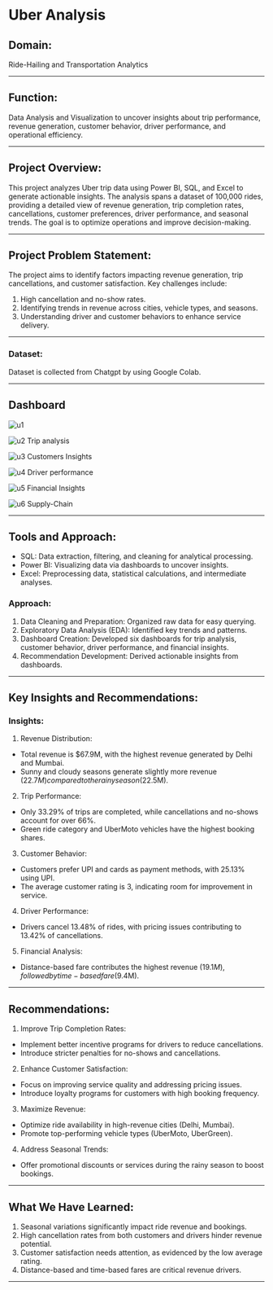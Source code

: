 #  Uber Analysis

## Domain:
Ride-Hailing and Transportation Analytics
________________________________________
## Function:
Data Analysis and Visualization to uncover insights about trip performance, revenue generation, customer behavior, driver performance, and operational efficiency.
________________________________________
## Project Overview:
This project analyzes Uber trip data using Power BI, SQL, and Excel to generate actionable insights. The analysis spans a dataset of 100,000 rides, providing a detailed view of revenue generation, trip completion rates, cancellations, customer preferences, driver performance, and seasonal trends. The goal is to optimize operations and improve decision-making.
________________________________________
## Project Problem Statement:
The project aims to identify factors impacting revenue generation, trip cancellations, and customer satisfaction. Key challenges include:
1.	High cancellation and no-show rates.
2.	Identifying trends in revenue across cities, vehicle types, and seasons.
3.	Understanding driver and customer behaviors to enhance service delivery.
________________________________________
### Dataset:
Dataset is collected from Chatgpt by using Google Colab.
________________________________________
## Dashboard

![u1](https://github.com/user-attachments/assets/575355b9-3d39-45af-a3f1-df65bb1b3cd3)

![u2 Trip analysis](https://github.com/user-attachments/assets/6c71b972-4e1b-4b1f-b2a9-9e5b8782a13c)

![u3 Customers Insights](https://github.com/user-attachments/assets/d137cec0-c52c-4dfa-b3f9-4571c6fc3421)

![u4 Driver performance](https://github.com/user-attachments/assets/4bb3275d-3301-43a7-b332-fc8afe7d94e2)

![u5 Financial Insights](https://github.com/user-attachments/assets/e4b72607-1afc-470b-8043-7c323ab5ebcf)


![u6 Supply-Chain](https://github.com/user-attachments/assets/584018d8-6daf-440e-9bf4-1cfff0e454ef)

________________________________________
## Tools and Approach:
-	SQL: Data extraction, filtering, and cleaning for analytical processing.
-	Power BI: Visualizing data via dashboards to uncover insights.
-	Excel: Preprocessing data, statistical calculations, and intermediate analyses.
### Approach:
1.	Data Cleaning and Preparation: Organized raw data for easy querying.
2.	Exploratory Data Analysis (EDA): Identified key trends and patterns.
3.	Dashboard Creation: Developed six dashboards for trip analysis, customer behavior, driver performance, and financial insights.
4.	Recommendation Development: Derived actionable insights from dashboards.
________________________________________
## Key Insights and Recommendations:
### Insights:
1.	Revenue Distribution:
-	Total revenue is $67.9M, with the highest revenue generated by Delhi and Mumbai.
-	Sunny and cloudy seasons generate slightly more revenue ($22.7M) compared to the rainy season ($22.5M).
2.	Trip Performance:
-	Only 33.29% of trips are completed, while cancellations and no-shows account for over 66%.
-	Green ride category and UberMoto vehicles have the highest booking shares.
3.	Customer Behavior:
-	Customers prefer UPI and cards as payment methods, with 25.13% using UPI.
-	The average customer rating is 3, indicating room for improvement in service.
4.	Driver Performance:
-	Drivers cancel 13.48% of rides, with pricing issues contributing to 13.42% of cancellations.
5.	Financial Analysis:
-	Distance-based fare contributes the highest revenue ($19.1M), followed by time-based fare ($9.4M).
________________________________________
## Recommendations:
1.	Improve Trip Completion Rates:
-	Implement better incentive programs for drivers to reduce cancellations.
-	Introduce stricter penalties for no-shows and cancellations.
2.	Enhance Customer Satisfaction:
-	Focus on improving service quality and addressing pricing issues.
-	Introduce loyalty programs for customers with high booking frequency.
3.	Maximize Revenue:
-	Optimize ride availability in high-revenue cities (Delhi, Mumbai).
-	Promote top-performing vehicle types (UberMoto, UberGreen).
4.	Address Seasonal Trends:
-	Offer promotional discounts or services during the rainy season to boost bookings.
________________________________________
## What We Have Learned:
1.	Seasonal variations significantly impact ride revenue and bookings.
2.	High cancellation rates from both customers and drivers hinder revenue potential.
3.	Customer satisfaction needs attention, as evidenced by the low average rating.
4.	Distance-based and time-based fares are critical revenue drivers.
________________________________________
